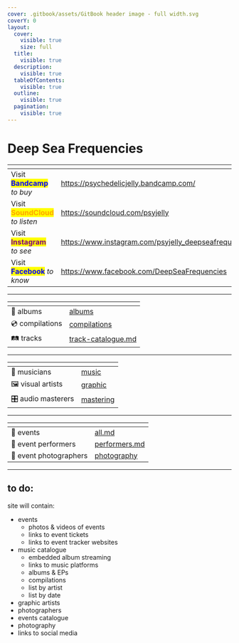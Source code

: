 ```yaml
---
cover: .gitbook/assets/GitBook header image - full width.svg
coverY: 0
layout:
  cover:
    visible: true
    size: full
  title:
    visible: true
  description:
    visible: true
  tableOfContents:
    visible: true
  outline:
    visible: true
  pagination:
    visible: true
---
```


# Deep Sea Frequencies

<table data-card-size="large" data-view="cards"><thead><tr><th></th><th data-hidden data-card-target data-type="content-ref"></th></tr></thead><tbody><tr><td>Visit <mark style="color:blue;"><strong>Bandcamp</strong></mark> <em>to buy</em></td><td><a href="https://psychedelicjelly.bandcamp.com/">https://psychedelicjelly.bandcamp.com/</a></td></tr><tr><td>Visit <mark style="color:orange;"><strong>SoundCloud</strong></mark> <em>to listen</em></td><td><a href="https://soundcloud.com/psyjelly">https://soundcloud.com/psyjelly</a></td></tr><tr><td>Visit <mark style="color:purple;"><strong>Instagram</strong></mark> <em>to see</em></td><td><a href="https://www.instagram.com/psyjelly_deepseafrequencies/">https://www.instagram.com/psyjelly_deepseafrequencies/</a></td></tr><tr><td>Visit <mark style="color:blue;"><strong>Facebook</strong></mark> <em>to know</em></td><td><a href="https://www.facebook.com/DeepSeaFrequencies">https://www.facebook.com/DeepSeaFrequencies</a></td></tr></tbody></table>

***

<table data-view="cards"><thead><tr><th></th><th data-hidden data-card-target data-type="content-ref"></th></tr></thead><tbody><tr><td>💽 albums</td><td><a href="music/albums/">albums</a></td></tr><tr><td>💿 compilations</td><td><a href="music/compilations/">compilations</a></td></tr><tr><td>🛤️ tracks</td><td><a href="music/track-catalogue.md">track-catalogue.md</a></td></tr></tbody></table>

***

<table data-view="cards"><thead><tr><th></th><th data-hidden data-card-target data-type="content-ref"></th></tr></thead><tbody><tr><td>🎼 musicians</td><td><a href="artists/music/">music</a></td></tr><tr><td>🖼️ visual artists</td><td><a href="artists/graphic/">graphic</a></td></tr><tr><td>🎛️ audio masterers</td><td><a href="artists/mastering/">mastering</a></td></tr></tbody></table>

***

<table data-view="cards"><thead><tr><th></th><th data-hidden data-card-target data-type="content-ref"></th></tr></thead><tbody><tr><td>📅 events</td><td><a href="events/all.md">all.md</a></td></tr><tr><td>🤹 event performers</td><td><a href="events/performers.md">performers.md</a></td></tr><tr><td>📸 event photographers</td><td><a href="events/photography/">photography</a></td></tr></tbody></table>

***

## to do:

site will contain:

* events
  * photos & videos of events
  * links to event tickets
  * links to event tracker websites
* music catalogue
  * embedded album streaming
  * links to music platforms
  * albums & EPs
  * compilations
  * list by artist
  * list by date
* graphic artists
* photographers
* events catalogue
* photography
* links to social media

